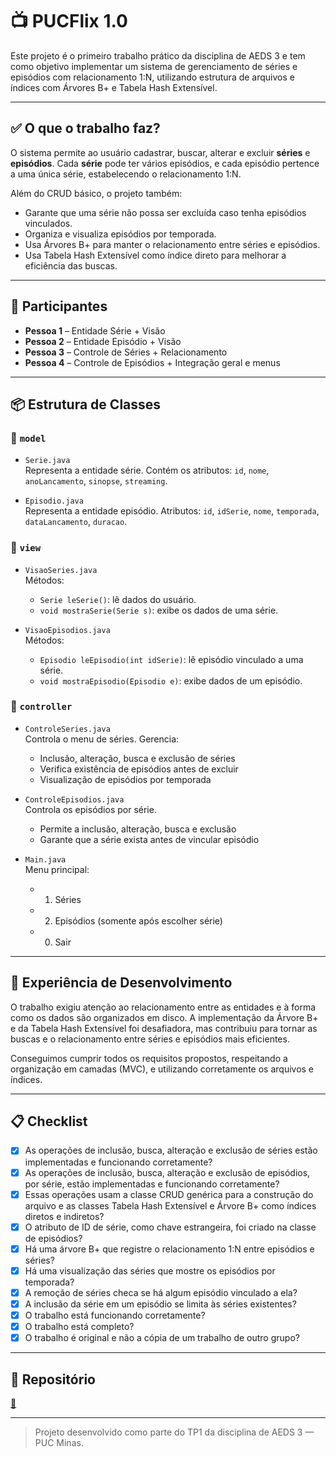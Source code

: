 # 📺 PUCFlix 1.0

Este projeto é o primeiro trabalho prático da disciplina de AEDS 3 e tem como objetivo implementar um sistema de gerenciamento de séries e episódios com relacionamento 1:N, utilizando estrutura de arquivos e índices com Árvores B+ e Tabela Hash Extensível.

---

## ✅ O que o trabalho faz?

O sistema permite ao usuário cadastrar, buscar, alterar e excluir **séries** e **episódios**. Cada **série** pode ter vários episódios, e cada episódio pertence a uma única série, estabelecendo o relacionamento 1:N.

Além do CRUD básico, o projeto também:

- Garante que uma série não possa ser excluída caso tenha episódios vinculados.
- Organiza e visualiza episódios por temporada.
- Usa Árvores B+ para manter o relacionamento entre séries e episódios.
- Usa Tabela Hash Extensível como índice direto para melhorar a eficiência das buscas.

---

## 👥 Participantes

- **Pessoa 1** – Entidade Série + Visão
- **Pessoa 2** – Entidade Episódio + Visão
- **Pessoa 3** – Controle de Séries + Relacionamento
- **Pessoa 4** – Controle de Episódios + Integração geral e menus

---

## 📦 Estrutura de Classes

### 📁 `model`
- `Serie.java`  
  Representa a entidade série. Contém os atributos: `id`, `nome`, `anoLancamento`, `sinopse`, `streaming`.

- `Episodio.java`  
  Representa a entidade episódio. Atributos: `id`, `idSerie`, `nome`, `temporada`, `dataLancamento`, `duracao`.

### 📁 `view`
- `VisaoSeries.java`  
  Métodos:
  - `Serie leSerie()`: lê dados do usuário.
  - `void mostraSerie(Serie s)`: exibe os dados de uma série.

- `VisaoEpisodios.java`  
  Métodos:
  - `Episodio leEpisodio(int idSerie)`: lê episódio vinculado a uma série.
  - `void mostraEpisodio(Episodio e)`: exibe dados de um episódio.

### 📁 `controller`
- `ControleSeries.java`  
  Controla o menu de séries. Gerencia:
  - Inclusão, alteração, busca e exclusão de séries
  - Verifica existência de episódios antes de excluir
  - Visualização de episódios por temporada

- `ControleEpisodios.java`  
  Controla os episódios por série.
  - Permite a inclusão, alteração, busca e exclusão
  - Garante que a série exista antes de vincular episódio

- `Main.java`  
  Menu principal:
  - 1) Séries
  - 2) Episódios (somente após escolher série)
  - 0) Sair

---

## 🧠 Experiência de Desenvolvimento

O trabalho exigiu atenção ao relacionamento entre as entidades e à forma como os dados são organizados em disco. A implementação da Árvore B+ e da Tabela Hash Extensível foi desafiadora, mas contribuiu para tornar as buscas e o relacionamento entre séries e episódios mais eficientes.

Conseguimos cumprir todos os requisitos propostos, respeitando a organização em camadas (MVC), e utilizando corretamente os arquivos e índices.

---

## 📋 Checklist

- [x] As operações de inclusão, busca, alteração e exclusão de séries estão implementadas e funcionando corretamente?  
- [x] As operações de inclusão, busca, alteração e exclusão de episódios, por série, estão implementadas e funcionando corretamente?  
- [x] Essas operações usam a classe CRUD genérica para a construção do arquivo e as classes Tabela Hash Extensível e Árvore B+ como índices diretos e indiretos?  
- [x] O atributo de ID de série, como chave estrangeira, foi criado na classe de episódios?  
- [x] Há uma árvore B+ que registre o relacionamento 1:N entre episódios e séries?  
- [x] Há uma visualização das séries que mostre os episódios por temporada?  
- [x] A remoção de séries checa se há algum episódio vinculado a ela?  
- [x] A inclusão da série em um episódio se limita às séries existentes?  
- [x] O trabalho está funcionando corretamente?  
- [x] O trabalho está completo?  
- [x] O trabalho é original e não a cópia de um trabalho de outro grupo?

---

## 🔗 Repositório

[🔗](https://github.com/alicesalim/tp1_aeds3.git)  

---

> Projeto desenvolvido como parte do TP1 da disciplina de AEDS 3 — PUC Minas.
